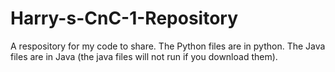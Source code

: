 # Harry-s-CnC-1-Repository
A respository for my code to share.
The Python files are in python.
The Java files are in Java (the java files will not run if you download them).
